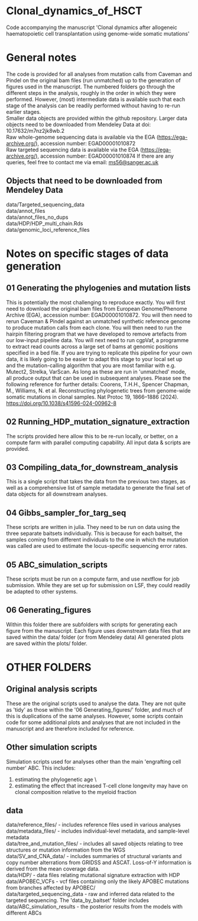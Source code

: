 # Clonal_dynamics_of_HSCT
Code accompanying the manuscript 'Clonal dynamics after allogeneic haematopoietic cell transplantation using genome-wide somatic mutations'

# General notes
The code is provided for all analyses from mutation calls from Caveman and Pindel on the original bam files (run unmatched) up to the generation of figures used in the manuscript. The numbered folders go through the different steps in the analysis, roughly in the order in which they were performed. However, (most) intermediate data is available such that each stage of the analysis can be readily performed without having to re-run earlier stages. \
Smaller data objects are provided within the github repository. Larger data objects need to be downloaded from Mendeley Data at doi: 10.17632/m7nz2jk8wb.2 \
Raw whole-genome sequencing data is available via the EGA (https://ega-archive.org/), accession number: EGAD00001010872 \
Raw targeted sequencing data is available via the EGA (https://ega-archive.org/), accession number: EGAD00001010874
If there are any queries, feel free to contact me via email: ms56@sanger.ac.uk

## Objects that need to be downloaded from Mendeley Data
data/Targeted_sequencing_data \
data/annot_files \
data/annot_files_no_dups \
data/HDP/HDP_multi_chain.Rds \
data/genomic_loci_reference_files

# Notes on specific stages of data generation

## 01 Generating the phylogenies and mutation lists
This is potentially the most challenging to reproduce exactly. You will first need to download the original bam files from European Genome/Phenome Archive (EGA), accession number: EGAD00001010872.
You will then need to rerun Caveman & Pindel against an unmatched synthetic reference genome to produce mutation calls from each clone.
You will then need to run the hairpin filtering program that we have developed to remove artefacts from our low-input pipeline data.
You will next need to run cgpVaf, a programme to extract read counts across a large set of bams at genomic positions specified in a bed file.
If you are trying to replicate this pipeline for your own data, it is likely going to be easier to adapt this stage to your local set up and the mutation-calling algorithm that you are most familiar with e.g. Mutect2, Strelka, VarScan. As long as these are run in 'unmatched' mode, all produce output that can be used in subsequent analyses. Please see the following reference for further details:
Coorens, T.H.H., Spencer Chapman, M., Williams, N. et al. Reconstructing phylogenetic trees from genome-wide somatic mutations in clonal samples. Nat Protoc 19, 1866–1886 (2024). https://doi.org/10.1038/s41596-024-00962-8 

## 02 Running_HDP_mutation_signature_extraction
The scripts provided here allow this to be re-run locally, or better, on a compute farm with parallel computing capability. All input data & scripts are provided.

## 03 Compiling_data_for_downstream_analysis
This is a single script that takes the data from the previous two stages, as well as a comprehensive list of sample metadata to generate the final set of data objects for all downstream analyses.

## 04 Gibbs_sampler_for_targ_seq
These scripts are written in julia. They need to be run on data using the three separate baitsets individually. This is because for each baitset, the samples coming from different individuals to the one in which the mutation was called are used to estimate the locus-specific sequencing error rates.

## 05 ABC_simulation_scripts
These scripts must be run on a compute farm, and use nextflow for job submission.
While they are set up for submission on LSF, they could readily be adapted to other systems.

## 06 Generating_figures
Within this folder there are subfolders with scripts for generating each figure from the manuscript.
Each figure uses downstream data files that are saved within the data/ folder (or from Mendeley data)
All generated plots are saved within the plots/ folder.

# OTHER FOLDERS
## Original analysis scripts
These are the original scripts used to analyse the data. They are not quite as 'tidy' as those within the '06 Generating_figures/' folder, and much of this is duplications of the same analyses. However, some scripts contain code for some additional plots and analyses that are not included in the manuscript and are therefore included for reference.

## Other simulation scripts
Simulation scripts used for analyses other than the main 'engrafting cell number' ABC.
This includes:
1. estimating the phylogenetic age \
2. estimating the effect that increased T-cell clone longevity may have on clonal composition relative to the myeloid fraction

## data
data/reference_files/ - includes reference files used in various analyses \
data/metadata_files/ - includes individual-level metadata, and sample-level metadata \
data/tree_and_mutation_files/ - includes all saved objects relating to tree structures or mutation information from the WGS \
data/SV_and_CNA_data/ - includes summaries of structural variants and copy number alterrations from GRIDSS and ASCAT. Loss-of-Y information is derived from the mean coverage data. \
data/HDP/ - data files relating mutational signature extraction with HDP \
data/APOBEC_VCFs - vcf files containing only the likely APOBEC mutations from branches affected by APOBEC/ \
data/targeted_sequencing_data - raw and inferred data related to the targeted sequencing. The 'data_by_baitset' folder includes \
data/ABC_simulation_results - the posterior results from the models with different ABCs

